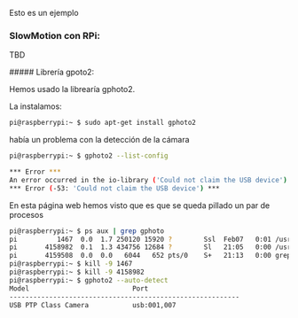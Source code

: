 

Esto es un ejemplo

### SlowMotion con RPi:

TBD

##### Librería gpoto2:

Hemos usado la librearía gphoto2.

La instalamos:

```bash
pi@raspberrypi:~ $ sudo apt-get install gphoto2
```

había un problema con la detección de la cámara

```bash
pi@raspberrypi:~ $ gphoto2 --list-config

*** Error ***
An error occurred in the io-library ('Could not claim the USB device'): Could no                                                       t claim interface 0 (Device or resource busy). Make sure no other program (gvfs-                                                       gphoto2-volume-monitor) or kernel module (such as sdc2xx, stv680, spca50x) is us                                                       ing the device and you have read/write access to the device.
*** Error (-53: 'Could not claim the USB device') ***

```

En esta página web hemos visto que es que se queda pillado un par de procesos

```bash
pi@raspberrypi:~ $ ps aux | grep gphoto
pi          1467  0.0  1.7 250120 15920 ?        Ssl  Feb07   0:01 /usr/libexec/gvfs-gphoto2-volume-monitor
pi       4158982  0.1  1.3 434756 12684 ?        Sl   21:05   0:00 /usr/libexec/gvfsd-gphoto2 --spawner :1.7 /org/gtk/gvfs/exec_spaw/3
pi       4159508  0.0  0.0   6044   652 pts/0    S+   21:13   0:00 grep --color=auto gphoto
pi@raspberrypi:~ $ kill -9 1467
pi@raspberrypi:~ $ kill -9 4158982
pi@raspberrypi:~ $ gphoto2 --auto-detect
Model                          Port
----------------------------------------------------------
USB PTP Class Camera           usb:001,007
```
